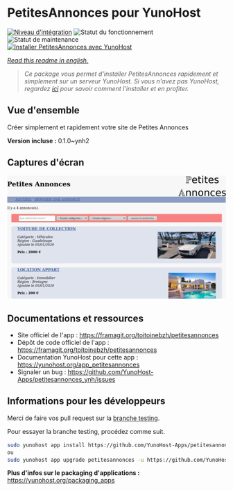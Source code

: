 <!--
N.B.: This README was automatically generated by https://github.com/YunoHost/apps/tree/master/tools/README-generator
It shall NOT be edited by hand.
-->

# PetitesAnnonces pour YunoHost

[![Niveau d'intégration](https://dash.yunohost.org/integration/petitesannonces.svg)](https://dash.yunohost.org/appci/app/petitesannonces) ![Statut du fonctionnement](https://ci-apps.yunohost.org/ci/badges/petitesannonces.status.svg) ![Statut de maintenance](https://ci-apps.yunohost.org/ci/badges/petitesannonces.maintain.svg)  
[![Installer PetitesAnnonces avec YunoHost](https://install-app.yunohost.org/install-with-yunohost.svg)](https://install-app.yunohost.org/?app=petitesannonces)

*[Read this readme in english.](./README.md)*

> *Ce package vous permet d'installer PetitesAnnonces rapidement et simplement sur un serveur YunoHost.
Si vous n'avez pas YunoHost, regardez [ici](https://yunohost.org/#/install) pour savoir comment l'installer et en profiter.*

## Vue d'ensemble

Créer simplement et rapidement votre site de Petites Annonces

**Version incluse :** 0.1.0~ynh2

## Captures d'écran

![Capture d'écran de PetitesAnnonces](./doc/screenshots/demo.png)

## Documentations et ressources

* Site officiel de l'app : <https://framagit.org/toitoinebzh/petitesannonces>
* Dépôt de code officiel de l'app : <https://framagit.org/toitoinebzh/petitesannonces>
* Documentation YunoHost pour cette app : <https://yunohost.org/app_petitesannonces>
* Signaler un bug : <https://github.com/YunoHost-Apps/petitesannonces_ynh/issues>

## Informations pour les développeurs

Merci de faire vos pull request sur la [branche testing](https://github.com/YunoHost-Apps/petitesannonces_ynh/tree/testing).

Pour essayer la branche testing, procédez comme suit.

``` bash
sudo yunohost app install https://github.com/YunoHost-Apps/petitesannonces_ynh/tree/testing --debug
ou
sudo yunohost app upgrade petitesannonces -u https://github.com/YunoHost-Apps/petitesannonces_ynh/tree/testing --debug
```

**Plus d'infos sur le packaging d'applications :** <https://yunohost.org/packaging_apps>
